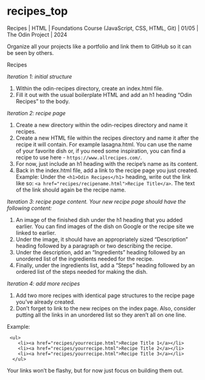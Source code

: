 # recipes_top
Recipes | HTML | Foundations Course (JavaScript, CSS, HTML, Git) | 01/05 | The Odin Project | 2024

Organize all your projects like a portfolio and link them to GitHub so it can be seen by others.

Recipes

*Iteration 1: initial structure*
1. Within the odin-recipes directory, create an index.html file.
2. Fill it out with the usual boilerplate HTML and add an h1 heading “Odin Recipes” to the body.

*Iteration 2: recipe page*
1. Create a new directory within the odin-recipes directory and name it recipes.
2. Create a new HTML file within the recipes directory and name it after the recipe it will contain. For example lasagna.html. You can use the name of your favorite dish or, if you need some inspiration, you can find a recipe to use here - `https://www.allrecipes.com/`.
3. For now, just include an h1 heading with the recipe’s name as its content.
4. Back in the index.html file, add a link to the recipe page you just created. Example: Under the `<h1>Odin Recipes</h1>` heading, write out the link like so: `<a href="recipes/recipename.html">Recipe Title</a>`. The text of the link should again be the recipe name.

*Iteration 3: recipe page content. Your new recipe page should have the following content:*
1. An image of the finished dish under the h1 heading that you added earlier. You can find images of the dish on Google or the recipe site we linked to earlier.
2. Under the image, it should have an appropriately sized “Description” heading followed by a paragraph or two describing the recipe.
3. Under the description, add an “Ingredients” heading followed by an unordered list of the ingredients needed for the recipe.
4. Finally, under the ingredients list, add a “Steps” heading followed by an ordered list of the steps needed for making the dish.

*Iteration 4: add more recipes*
1. Add two more recipes with identical page structures to the recipe page you’ve already created.
2. Don’t forget to link to the new recipes on the index page. Also, consider putting all the links in an unordered list so they aren’t all on one line.

Example:

```
 <ul>
    <li><a href="recipes/yourrecipe.html">Recipe Title 1</a></li>
    <li><a href="recipes/yourrecipe.html">Recipe Title 2</a></li>
    <li><a href="recipes/yourrecipe.html">Recipe Title 3</a></li>
  </ul>
```

Your links won’t be flashy, but for now just focus on building them out.
